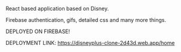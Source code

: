 React based application based on Disney.

Firebase authentication, gifs, detailed css and many more things.

DEPLOYED ON FIREBASE!

DEPLOYMENT LINK: https://disneyplus-clone-2d43d.web.app/home
